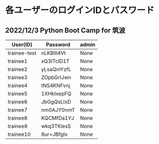 # 各ユーザーのログインIDとパスワード

## 2022/12/3 Python Boot Camp for 筑波

| User(ID)     | Password   | admin |
| ------------ | ---------- | ----- |
| trainee-test | nLKBlIl4Vt | None  |
| trainee1     | xQ3ITclD1T | None  |
| trainee2     | yLsaQmYzfL | None  |
| trainee3     | ZOpbGrIJwn | None  |
| trainee4     | tNS4KNFvnj | None  |
| trainee5     | 1XHkIxepFQ | None  |
| trainee6     | JbGgQsLIxD | None  |
| trainee7     | nm0AJY0nmT | None  |
| trainee8     | KQCMfDa1YJ | None  |
| trainee9     | wkq3TKlesS | None  |
| trainee10    | 8ur+JBfglx | None  |

